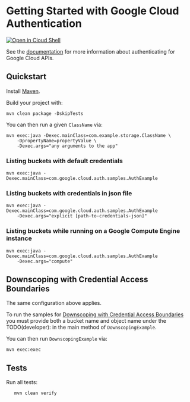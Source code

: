 # Getting Started with Google Cloud Authentication

<a href="https://console.cloud.google.com/cloudshell/open?git_repo=https://github.com/GoogleCloudPlatform/java-docs-samples&page=editor&open_in_editor=auth/README.md">
<img alt="Open in Cloud Shell" src ="http://gstatic.com/cloudssh/images/open-btn.png"></a>

See the [documentation][auth-docs] for more information about authenticating for Google Cloud APIs.

[auth-docs]: https://cloud.google.com/docs/authentication/production

## Quickstart

Install [Maven](http://maven.apache.org/).

Build your project with:

	mvn clean package -DskipTests

You can then run a given `ClassName` via:

	mvn exec:java -Dexec.mainClass=com.example.storage.ClassName \
	    -DpropertyName=propertyValue \
		-Dexec.args="any arguments to the app"

### Listing buckets with default credentials

    mvn exec:java -Dexec.mainClass=com.google.cloud.auth.samples.AuthExample

### Listing buckets with credentials in json file

    mvn exec:java -Dexec.mainClass=com.google.cloud.auth.samples.AuthExample
        -Dexec.args="explicit [path-to-credentials-json]"

### Listing buckets while running on a Google Compute Engine instance

    mvn exec:java -Dexec.mainClass=com.google.cloud.auth.samples.AuthExample
        -Dexec.args="compute"

## Downscoping with Credential Access Boundaries

The same configuration above applies. 

To run the samples for [Downscoping with Credential Access Boundaries](https://cloud.google.com/iam/docs/downscoping-short-lived-credentials)
you must provide both a bucket name and object name under the TODO(developer): in the main method of `DownscopingExample`. 

You can then run `DownscopingExample` via:

	mvn exec:exec

## Tests
Run all tests:
```
   mvn clean verify
```
